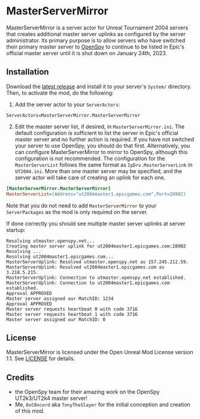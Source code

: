 MasterServerMirror
==================
MasterServerMirror is a server actor for Unreal Tournament 2004 servers that creates additional master server uplinks as configured by the server administrator.
Its primary purpose is to allow servers who have switched their primary master server to [OpenSpy](https://github.com/chc/openspy-core-v2) to continue to be listed in Epic's official master server until it is shut down on January 24th, 2023.

Installation
------------
Download the [latest release](https://github.com/0xC0ncord/MasterServerMirror/releases/latest) and install it to your server's `System/` directory. Then, to activate the mod, do the following:
1. Add the server actor to your `ServerActors`:
```
ServerActors=MasterServerMirror.MasterServerMirror
```
2. Edit the master server list, if desired, in `MasterServerMirror.ini`.
The default configuration is sufficient to list the server in Epic's official master server and no further action is required.
If you have not switched your server to use OpenSpy, you should do that first.
Alternatively, you can configure MasterServerMirror to mirror to OpenSpy, although this configuration is not recommended.
The configuration for the `MasterServerList` follows the same format as `IpDrv.MasterServerLink` in `UT2004.ini`.
More than one master server may be specified, and the server actor will take care of creating an uplink for each one.
```ini
[MasterServerMirror.MasterServerMirror]
MasterServerList=(Address="ut2004master1.epicgames.com",Port=28902)
```
Note that you do not need to add `MasterServerMirror` to your `ServerPackages` as the mod is only required on the server.

If done correctly you should see multiple master server uplinks at server startup:
```
Resolving utmaster.openspy.net...
Creating master server uplink for ut2004master1.epicgames.com:28902
Resolving ...
Resolving ut2004master1.epicgames.com...
MasterServerUplink: Resolved utmaster.openspy.net as 157.245.212.59.
MasterServerUplink: Resolved ut2004master1.epicgames.com as 3.218.5.215.
MasterServerUplink: Connection to utmaster.openspy.net established.
MasterServerUplink: Connection to ut2004master1.epicgames.com established.
Approval APPROVED
Master server assigned our MatchID: 1234
Approval APPROVED
Master server requests heartbeat 0 with code 3716
Master server requests heartbeat 1 with code 3716
Master server assigned our MatchID: 0
```

License
-------
MasterServerMirror is licensed under the Open Unreal Mod License version 1.1. See [LICENSE](LICENSE) for details.

Credits
-------
- the OpenSpy team for their amazing work on the OpenSpy UT2k3/UT2k4 master server!
- Me, `0xC0ncord` aka `TonyTheSlayer` for the initial conception and creation of this mod.
